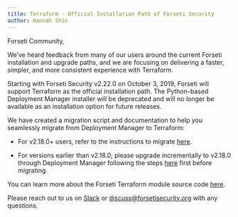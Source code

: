```yaml
---
title: Terraform - Official Installation Path of Forseti Security
author: Hannah Shin
---
```


Forseti Community,

We’ve heard feedback from many of our users around the current Forseti 
installation and upgrade paths, and we are focusing on delivering a 
faster, simpler, and more consistent experience with Terraform.

Starting with Forseti Security v2.22.0 on October 3, 2019, Forseti will support 
Terraform as the official installation path. The Python-based Deployment Manager 
installer will be deprecated and will no longer be available as an 
installation option for future releases. 

We have created a migration script and documentation to help you seamlessly 
migrate from Deployment Manager to Terraform:

* For v2.18.0+ users, refer to the instructions to migrate 
[here](/docs/latest/setup/migrate.html).

* For versions earlier than v2.18.0, please upgrade incrementally to v2.18.0 through 
Deployment Manager following the steps [here](/docs/latest/setup/upgrade.html) 
first before migrating.

You can learn more about the Forseti Terraform module source code 
[here](https://registry.terraform.io/modules/terraform-google-modules/forseti/google/).

Please reach out to us on [Slack](https://forsetisecurity.slack.com/) or discuss@forsetisecurity.org with any questions.
